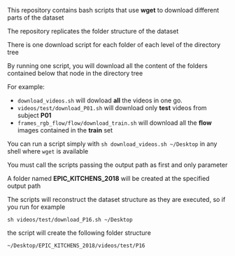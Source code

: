This repository contains bash scripts that use __wget__ to download different parts of the dataset

The repository replicates the folder structure of the dataset

There is one download script for each folder of each level of the directory tree

By running one script, you will download all the content of the folders contained below that node in the directory tree

For example:

- ```download_videos.sh``` will dowload __all__ the videos in one go.
- ```videos/test/download_P01.sh``` will download only __test__ videos from subject __P01__
- ```frames_rgb_flow/flow/download_train.sh``` will download all the __flow__ images contained in the __train__ set


You can run a script simply with ```sh download_videos.sh ~/Desktop``` in any shell where ```wget``` is available

You must call the scripts passing the output path as first and only parameter

A folder named __EPIC_KITCHENS_2018__ will be created at the specified output path

The scripts will reconstruct the dataset structure as they are executed, so if you run for example

```sh videos/test/download_P16.sh ~/Desktop```

the script will create the following folder structure

```~/Desktop/EPIC_KITCHENS_2018/videos/test/P16```

